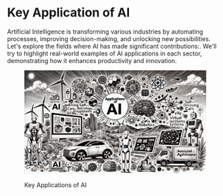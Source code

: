 # Key Application of AI

Artificial Intelligence is transforming various industries by automating processes, improving decision-making, and unlocking new possibilities. Let's explore the fields where AI has made significant contributions:. We'll try to highlight real-world examples of AI applications in each sector, demonstrating how it enhances productivity and innovation.

<div align="left"><figure><img src="../../.gitbook/assets/ai-application-min.png" alt="" width="563"><figcaption><p>Key Applications of AI</p></figcaption></figure></div>
